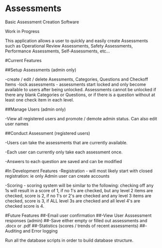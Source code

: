 # Assessments
Basic Assessment Creation Software

Work in Progress

This application allows a user to quickly and easily create Assessments such as Operational Review Assessments, Safety Assessments, Performance Assessments, Self-Assessments, etc...

#Current Features

##Setup Assessments (admin only)

  -create / edit / delete Asessments, Categories, Questions and Checkoff Items
  -lock assessments - assessments start locked and only become available to users after being unlocked. Assessments cannot be unlocked if there any blank Categories or Questions, or if there is a question without at least one check item in each level.

##Manage Users (admin only)
  
  -View all registered users and promote / demote admin status. Can also edit user names

##Conduct Assessment (registered users)
  
  -Users can take the assessments that are currently available. 
  
  -Each user can currently only take each assessment once.
  
  -Answers to each question are saved and can be modified


#In Development Features
-Registration - will most likely start with closed registration: ie only Admin user can create accounts

-Scoring - scoring system will be similar to the following: checking off any 1s will result in a score of 1, if no 1's are checked, but any level 2 items are checked, score is 2, if no 1's or 2's are checked and any level 3 items are checked, score is 3, if ALL level 3s are checked and all level 4's are checked score is 4. 

#Future Features
##-Email user confirmation
##-View User Asssessment responses (admin)
##-Save either empty or filled out assessments and .docx or .pdf
##-Statistics (scores / trends of recent assessments)
##-Auditing and Error logging

Run all the database scripts in order to build database structure.
